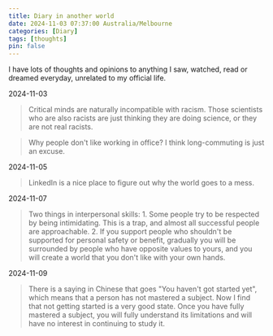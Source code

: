 ```yaml
---
title: Diary in another world
date: 2024-11-03 07:37:00 Australia/Melbourne
categories: [Diary]
tags: [thoughts]
pin: false
---
```


I have lots of thoughts and opinions to anything I saw, watched, read or dreamed everyday, unrelated to my official life. 

2024-11-03
>Critical minds are naturally incompatible with racism. Those scientists who are also racists are just thinking they are doing science, or they are not real racists.

>Why people don't like working in office? I think long-commuting is just an excuse.

2024-11-05
>LinkedIn is a nice place to figure out why the world goes to a mess. 

2024-11-07
>Two things in interpersonal skills: 1. Some people try to be respected by being intimidating. This is a trap, and almost all successful people are approachable. 2. If you support people who shouldn't be supported for personal safety or benefit, gradually you will be surrounded by people who have opposite values ​​to yours, and you will create a world that you don't like with your own hands.

2024-11-09
>There is a saying in Chinese that goes "You haven't got started yet", which means that a person has not mastered a subject. Now I find that not getting started is a very good state. Once you have fully mastered a subject, you will fully understand its limitations and will have no interest in continuing to study it.